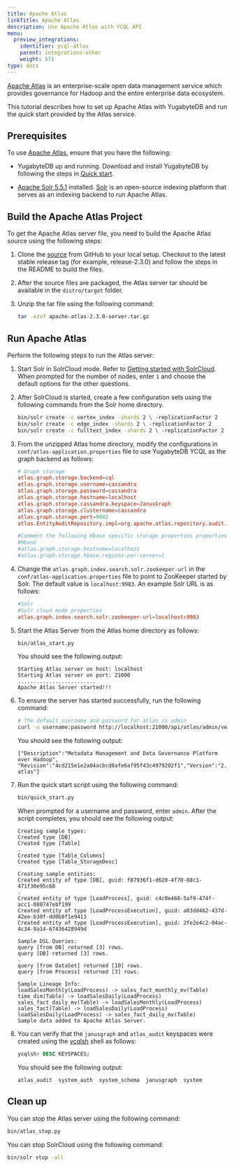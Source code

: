 ```yaml
---
title: Apache Atlas
linkTitle: Apache Atlas
description: Use Apache Atlas with YCQL API
menu:
  preview_integrations:
    identifier: ycql-atlas
    parent: integrations-other
    weight: 571
type: docs
---
```

[Apache Atlas](https://atlas.apache.org/) is an enterprise-scale open data management service which provides governance for Hadoop and the entire enterprise data ecosystem.

This tutorial describes how to set up Apache Atlas with YugabyteDB and run the quick start provided by the Atlas service.

## Prerequisites

To use [Apache Atlas](https://doc.akka.io/docs/akka-persistence-r2dbc/current/overview.html), ensure that you have the following:

- YugabyteDB up and running. Download and install YugabyteDB by following the steps in [Quick start](/preview/tutorials/quick-start/macos/).

- [Apache Solr 5.5.1](https://solr.apache.org/guide/6_6/installing-solr.html) installed. [Solr](https://solr.apache.org/) is an open-source indexing platform that serves as an indexing backend to run Apache Atlas.

## Build the Apache Atlas Project

To get the Apache Atlas server file, you need to build the Apache Atlas source using the following steps:

1. Clone the [source](https://github.com/apache/atlas) from GitHub to your local setup. Checkout to the latest stable release tag (for example, release-2.3.0) and follow the steps in the README to build the files.

1. After the source files are packaged, the Atlas server tar should be available in the `distro/target` folder.

1. Unzip the tar file using the following command:

    ```sh
    tar -xzvf apache-atlas-2.3.0-server.tar.gz
    ```

## Run Apache Atlas

Perform the following steps to run the Atlas server:

1. Start Solr in SolrCloud mode. Refer to [Getting started with SolrCloud](https://solr.apache.org/guide/6_6/getting-started-with-solrcloud.html). When prompted for the number of nodes, enter `1` and choose the default options for the other questions.

1. After SolrCloud is started, create a few configuration sets using the following commands from the Solr home directory.

    ```sh
    bin/solr create -c vertex_index -shards 2 \ -replicationFactor 2
    bin/solr create -c edge_index -shards 2 \ -replicationFactor 2
    bin/solr create -c fulltext_index -shards 2 \ -replicationFactor 2
    ```

1. From the unzipped Atlas home directory, modify the configurations in `conf/atlas-application.properties` file to use YugabyteDB YCQL as the graph backend as follows:

    ```conf
    # Graph storage
    atlas.graph.storage.backend=cql
    atlas.graph.storage.username=cassandra
    atlas.graph.storage.password=cassandra
    atlas.graph.storage.hostname=localhost
    atlas.graph.storage.cassandra.keyspace=JanusGraph
    atlas.graph.storage.clustername=cassandra
    atlas.graph.storage.port=9042
    atlas.EntityAuditRepository.impl=org.apache.atlas.repository.audit.CassandraBasedAuditRepository

    #Comment the following Hbase specific storage properties properties
    #Hbase
    #atlas.graph.storage.hostname=localhost
    #atlas.graph.storage.hbase.regions-per-server=1
    ```

1. Change the `atlas.graph.index.search.solr.zookeeper-url` in the `conf/atlas-application.properties` file to point to ZooKeeper started by Solr. The default value is `localhost:9983`. An example Solr URL is as follows:

    ```conf
    #Solr
    #Solr cloud mode properties
    atlas.graph.index.search.solr.zookeeper-url=localhost:9983
    ```

1. Start the Atlas Server from the Atlas home directory as follows:

    ```sh
    bin/atlas_start.py
    ```

    You should see the following output:

    ```output
    Starting Atlas server on host: localhost
    Starting Atlas server on port: 21000
    .........................
    Apache Atlas Server started!!!
    ```

1. To ensure the server has started successfully, run the following command:

    ```sh
    # The default username and password for atlas is admin
    curl -u username:password http://localhost:21000/api/atlas/admin/version
    ```

    You should see the following output:

    ```output
    {"Description":"Metadata Management and Data Governance Platform over Hadoop",    "Revision":"4cd215e1e2a04acbcd8afe6af95f43c4979202f1","Version":"2.3.0","Name":"apache-atlas"}
    ```

1. Run the quick start script using the following command:

    ```sh
    bin/quick_start.py
    ```

    When prompted for a username and password, enter `admin`. After the script completes, you should see the following output:

    ```output
    Creating sample types:
    Created type [DB]
    Created type [Table]
    .
    Created type [Table_Columns]
    Created type [Table_StorageDesc]

    Creating sample entities:
    Created entity of type [DB], guid: f87936f1-d620-4f70-88c1-471f30e95c68
    .
    Created entity of type [LoadProcess], guid: c4c0e468-5af9-474f-acc1-088747ebf199
    Created entity of type [LoadProcessExecution], guid: a03dd462-437d-42ee-b30f-dd0b8f1e9413
    Created entity of type [LoadProcessExecution], guid: 2fe2e4c2-04ac-4c34-9a14-67436428949d

    Sample DSL Queries:
    query [from DB] returned [3] rows.
    query [DB] returned [3] rows.
    .
    query [from DataSet] returned [10] rows.
    query [from Process] returned [3] rows.

    Sample Lineage Info:
    loadSalesMonthly(LoadProcess) -> sales_fact_monthly_mv(Table)
    time_dim(Table) -> loadSalesDaily(LoadProcess)
    sales_fact_daily_mv(Table) -> loadSalesMonthly(LoadProcess)
    sales_fact(Table) -> loadSalesDaily(LoadProcess)
    loadSalesDaily(LoadProcess) -> sales_fact_daily_mv(Table)
    Sample data added to Apache Atlas Server.
    ```

1. You can verify that the `janusgraph` and `atlas_audit` keyspaces were created using the [ycqlsh](../../api/ycqlsh/#starting-ycqlsh) shell as follows:

    ```sql
    ycqlsh> DESC KEYSPACES;
    ```

    You should see the following output:

    ```output
    atlas_audit  system_auth  system_schema  janusgraph  system
    ```

## Clean up

You can stop the Atlas server using the following command:

  ```sh
  bin/atlas_stop.py
  ```

You can stop SolrCloud using the following command:

  ```sh
  bin/solr stop -all
  ```
